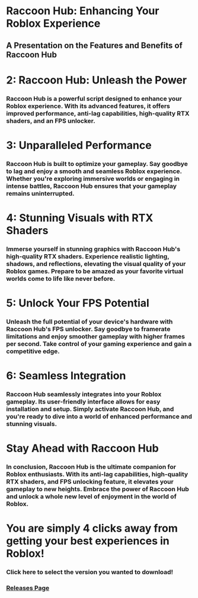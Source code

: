 # Raccoon Hub: Enhancing Your Roblox Experience
## A Presentation on the Features and Benefits of Raccoon Hub

# 2: Raccoon Hub: Unleash the Power

### Raccoon Hub is a powerful script designed to enhance your Roblox experience. With its advanced features, it offers improved performance, anti-lag capabilities, high-quality RTX shaders, and an FPS unlocker.

# 3: Unparalleled Performance

### Raccoon Hub is built to optimize your gameplay. Say goodbye to lag and enjoy a smooth and seamless Roblox experience. Whether you're exploring immersive worlds or engaging in intense battles, Raccoon Hub ensures that your gameplay remains uninterrupted.

# 4: Stunning Visuals with RTX Shaders

### Immerse yourself in stunning graphics with Raccoon Hub's high-quality RTX shaders. Experience realistic lighting, shadows, and reflections, elevating the visual quality of your Roblox games. Prepare to be amazed as your favorite virtual worlds come to life like never before.

# 5: Unlock Your FPS Potential

### Unleash the full potential of your device's hardware with Raccoon Hub's FPS unlocker. Say goodbye to framerate limitations and enjoy smoother gameplay with higher frames per second. Take control of your gaming experience and gain a competitive edge.

# 6: Seamless Integration

### Raccoon Hub seamlessly integrates into your Roblox gameplay. Its user-friendly interface allows for easy installation and setup. Simply activate Raccoon Hub, and you're ready to dive into a world of enhanced performance and stunning visuals.

# Stay Ahead with Raccoon Hub

### In conclusion, Raccoon Hub is the ultimate companion for Roblox enthusiasts. With its anti-lag capabilities, high-quality RTX shaders, and FPS unlocking feature, it elevates your gameplay to new heights. Embrace the power of Raccoon Hub and unlock a whole new level of enjoyment in the world of Roblox.

# You are simply 4 clicks away from getting your best experiences in Roblox!
### Click here to select the version you wanted to download!
### [Releases Page](https://github.com/RyAtlasX/Raccoon-Hub/releases/)
